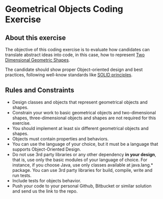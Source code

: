 # Geometrical Objects Coding Exercise

## About this exercise
The objective of this coding exercise is to evaluate how candidates can translate abstract ideas into code, in this
case, how to represent
[Two Dimensional Geometric Shapes](https://en.wikipedia.org/wiki/List_of_two-dimensional_geometric_shapes).

The candidate should show proper Object-oriented design and best practices, following well-know standards like
[SOLID principles](https://simple.wikipedia.org/wiki/SOLID_(object-oriented_design)).

## Rules and Constraints

- Design classes and objects that represent geometrical objects and shapes.
- Constrain your work to basic geometrical objects and two-dimensional shapes,
  three-dimensional objects and shapes are not required for this exercise.
- You should implement at least six different geometrical objects and shapes.
- Objects must contain properties and behaviors.
- You can use the language of your choice, but it must be a language that supports Object-Oriented Design.
- Do not use 3rd party libraries or any other dependency **in your design**, that is, use only the basic modules of your
  language of choice. For instance, if you choose Java, use only classes available at java.lang.* package.
  You can use 3rd party libraries for build, compile, write and run tests.
- Include tests for objects behavior.
- Push your code to your personal Github, Bitbucket or similar solution and send us the link to the repo.